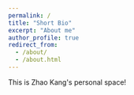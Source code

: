 ```yaml
---
permalink: /
title: "Short Bio"
excerpt: "About me"
author_profile: true
redirect_from: 
  - /about/
  - /about.html
---
```


This is Zhao Kang's personal space!
